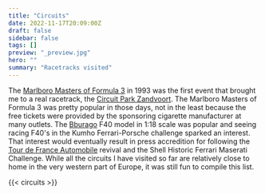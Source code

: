 ```yaml
---
title: "Circuits"
date: 2022-11-17T20:09:00Z
draft: false
sidebar: false
tags: []
preview: "_preview.jpg"
hero: ""
summary: "Racetracks visited"
---
```


The [Marlboro Masters of Formula 3](https://en.wikipedia.org/wiki/Masters_of_Formula_3) in 1993 was the first event that brought me to a real racetrack, the [Circuit Park Zandvoort](https://en.wikipedia.org/wiki/Circuit_Zandvoort). The Marlboro Masters of Formula 3 was pretty popular in those days, not in the least because the free tickets were provided by the sponsoring cigarette manufacturer at many outlets.
The [Bburago](http://www.bburago.com) F40 model in 1:18 scale was popular and seeing racing F40's in the Kumho Ferrari-Porsche challenge sparked an interest. That interest would eventually result in press accredition for following the [Tour de France Automobile](https://dacorsa.com/events/ta/) revival and the Shell Historic Ferrari Maserati Challenge.
While all the circuits I have visited so far are relatively close to home in the very western part of Europe, it was still fun to compile this list.

{{< circuits >}}